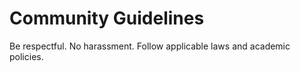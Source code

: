 # Community Guidelines

Be respectful. No harassment. Follow applicable laws and academic policies.

